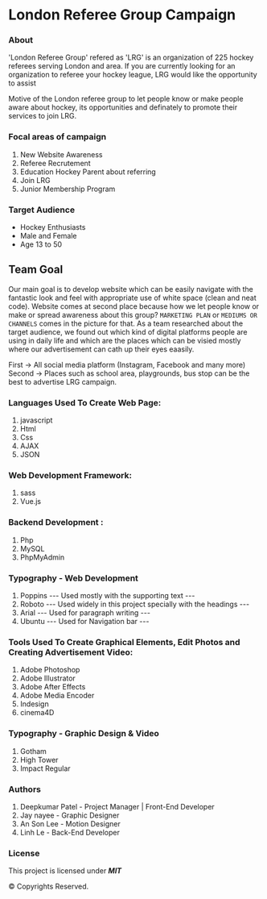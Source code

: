 # London Referee Group Campaign
<!-- ![Team Awesome](/images/readImg.png) -->

### About

'London Referee Group' refered as 'LRG' is an organization of 225 hockey referees serving London and area. If you are currently looking for an organization to referee your hockey league, LRG would like the opportunity to assist

Motive of the London referee group to let people know or make people aware about hockey, its opportunities and definately to promote their services to join LRG.

### Focal areas of campaign
1. New Website Awareness
2. Referee Recrutement
3. Education Hockey Parent about referring
4. Join LRG 
5. Junior Membership Program

### Target Audience
*   Hockey Enthusiasts
*   Male and Female
*   Age 13 to 50

## Team Goal

Our main goal is to develop website which can be easily navigate with the fantastic look and feel with appropriate use of white space (clean and neat code). Website comes at second place because how we let people know or make or spread awareness about this group? `MARKETING PLAN` or `MEDIUMS OR CHANNELS` comes in the picture for that. As a team researched about the target audience, we found out which kind of digital platforms people are using in daily life and which are the places which can be visied mostly where our advertisement can cath up their eyes eaasily.

First -> All social media platform (Instagram, Facebook and many more)
Second -> Places such as school area, playgrounds, bus stop can be the best to advertise LRG campaign.

### Languages Used To Create Web Page:

1. javascript 
2. Html
3. Css
4. AJAX
5. JSON

### Web Development Framework:

1. sass 
2. Vue.js 

### Backend Development :

1. Php
2. MySQL
3. PhpMyAdmin

### Typography - Web Development

1. Poppins --- Used mostly with the supporting text ---
2. Roboto  --- Used widely in this project specially with the headings ---
3. Arial   --- Used for paragraph writing ---
4. Ubuntu  --- Used for Navigation bar ---



### Tools Used To Create Graphical Elements, Edit Photos and Creating Advertisement Video:

1. Adobe Photoshop
2. Adobe Illustrator
3. Adobe After Effects
4. Adobe Media Encoder
5. Indesign
6. cinema4D


### Typography - Graphic Design & Video

1. Gotham
2. High Tower
3. Impact Regular


### Authors

1. Deepkumar Patel - Project Manager | Front-End Developer
2. Jay nayee - Graphic Designer
3. An Son Lee - Motion Designer
4. Linh Le - Back-End Developer

### License

This project is licensed under ***MIT***

© Copyrights Reserved.
